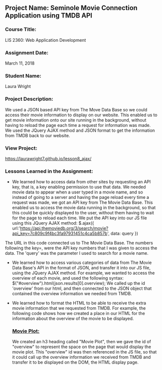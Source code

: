 ## Project Name:  Seminole Movie Connection Application using TMDB API

### Course Title:
LIS 2360:  Web Application Development

### Assignment Date:  
March 11, 2018

### Student Name:  
Laura Wright

### Project Description:
We used a JSON based API key from The Move Data Base so we could access their movie information to display on our website. This enabled us to get movie information onto our site running in the background, without having to reload the page each time a request for information was made. We used the JQuery AJAX method and JSON format to get the information from TMDB back to our website. 

### View Project:
https://laurawright7.github.io/lesson8_ajax/

### Lessons Learned in the Assignment:
* We learned how to access data from other sites by requesting an API key, that is, a key enabling permission to use that data. We needed movie data to appear when a user typed in a movie name, and so instead of going to a server and having the page reload every time a request was made, we got an API key from The Movie Data Base. This enabled us to access the movie data running in the background, so that this could be quickly displayed to the user, without them having to wait for the page to reload each time. We put the API key into our JS file using this JQuery AJAX method:
$.ajax({
        url:'https://api.themoviedb.org/3/search/movie?api_key=7c809c9f4bc3fa97931451c4ca5b857b',
                data: query
            })
            
The URL in this code connected us to The Movie Data Base. The numbers following the key=, were the API key numbers that I was given to access the data. The 'query' was the parameter I used to search for a movie name.

* We learned how to access various categories of data from The Movie Data Base's API in the format of JSON, and transfer it into our JS file, using the JQuery AJAX method. For example, we wanted to access the overview of each movie, and used the following syntax:
$("#overview").html(json.results[0].overview); 
We called up the id 'overview' from our html, and then connected to the JSON object that contained the overview information we needed from TMDB. 


* We learned how to format the HTML to be able to receive the extra movie information that we requested from TMDB. For example, the following code shows how we created a place in our HTML for the information about the overview of the movie to be displayed.
                        <a href="#" class="list-group-item">
                        <h3 class="list-group-item-heading">Movie Plot:</h3>
                        <p class="list-group-item-text lead text-primary" id="overview"> </p>
                        </a>
We created an h3 heading called "Movie Plot", then we gave the id of "overview" to represent the space on the page that would display the movie plot. This "overview" id was then referenced in the JS file, so that it could call up the overview information we received from TMDB and transfer it to be displayed on the DOM, the HTML display page.
